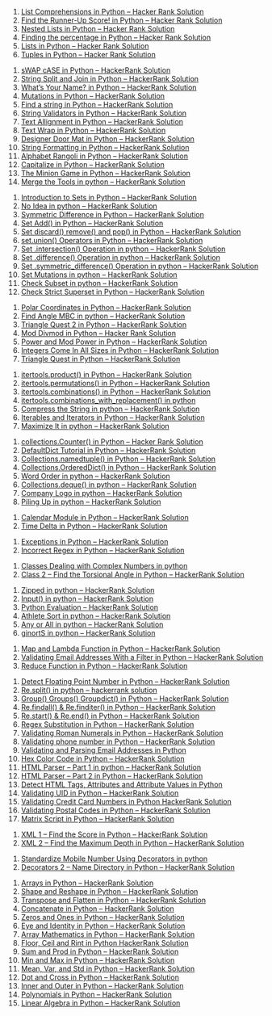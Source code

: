 <ol><li><a href="https://www.chase2learn.com/list-comprehensions-in-python-hacker-rank-solution">List Comprehensions in Python – Hacker Rank Solution</a></li><li><a href="https://www.chase2learn.com/find-the-runner-up-score-in-python-hacker-rank-solution">Find the Runner-Up Score! in Python – Hacker Rank Solution</a></li><li><a href="https://www.chase2learn.com/nested-lists-in-python-hacker-rank-solution">Nested Lists in Python – Hacker Rank Solution</a></li><li><a href="https://www.chase2learn.com/finding-the-percentage-in-python-hacker-rank-solution">Finding the percentage in Python – Hacker Rank Solution</a></li><li><a href="https://www.chase2learn.com/lists-in-python-hacker-rank-solution">Lists in Python – Hacker Rank Solution</a></li><li><a href="https://www.chase2learn.com/tuples-in-python-hacker-rank-solution">Tuples in Python – Hacker Rank Solution</a></li></ol>
<ol><li><a href="https://www.chase2learn.com/swap-case-in-python-hackerrank-solution">sWAP cASE in Python – HackerRank Solution</a></li><li><a href="https://www.chase2learn.com/string-split-and-join-in-python-hackerrank-solution">String Split and Join in Python – HackerRank Solution</a></li><li><a href="https://www.chase2learn.com/whats-your-name-in-python-hackerrank-solution">What’s Your Name? in Python – HackerRank Solution</a></li><li><a href="https://www.chase2learn.com/mutations-in-python-hackerrank-solution">Mutations in Python – HackerRank Solution</a></li><li><a href="https://www.chase2learn.com/find-a-string-in-python-hackerrank-solution">Find a string in Python – HackerRank Solution</a></li><li><a href="https://www.chase2learn.com/string-validators-in-python-hackerrank-solution">String Validators in Python – HackerRank Solution</a></li><li><a href="https://www.chase2learn.com/text-allignment-in-python-hackerrank-solution">Text Allignment in Python – HackerRank Solution</a></li><li><a href="https://www.chase2learn.com/text-wrap-in-python-hackerrank-solution">Text Wrap in Python – HackerRank Solution</a></li><li><a href="https://www.chase2learn.com/designer-door-mat-in-python-hackerrank-solution">Designer Door Mat in Python – HackerRank Solution</a></li><li><a href="https://www.chase2learn.com/string-formatting-in-python-hackerrank-solution">String Formatting in Python – HackerRank Solution</a></li><li><a href="https://www.chase2learn.com/alphabet-rangoli-in-python-hackerrank-solution">Alphabet Rangoli in Python – HackerRank Solution</a></li><li><a href="https://www.chase2learn.com/capitalize-in-python-hackerrank-solution">Capitalize in Python – HackerRank Solution</a></li><li><a href="https://www.chase2learn.com/the-minion-game-in-python-hackerrank-solution">The Minion Game in Python – HackerRank Solution</a></li><li><a href="https://www.chase2learn.com/merge-the-tools-in-python-hackerrank-solution">Merge the Tools in python – HackerRank Solution</a></li></ol>
<ol><li><a href="https://www.chase2learn.com/introduction-to-sets-in-python-hackerrank-solution">Introduction to Sets in Python – HackerRank Solution</a></li><li><a href="https://www.chase2learn.com/no-idea-in-python-hackerrank-solution">No Idea in python – HackerRank Solution</a></li><li><a href="https://www.chase2learn.com/symmetric-difference-in-python-hackerrank-solution">Symmetric Difference in Python – HackerRank Solution</a></li><li><a href="https://www.chase2learn.com/set-add-in-python-hackerrank-solution">Set Add() in Python – HackerRank Solution</a></li><li><a href="https://www.chase2learn.com/set-discard-remove-and-pop-in-python-hackerrank-solution">Set discard() remove() and pop() in Python – HackerRank Solution</a></li><li><a href="https://www.chase2learn.com/set-union-operators-in-python-hackerrank-solution">set.union() Operators in Python – HackerRank Solution</a></li><li><a href="https://www.chase2learn.com/set-intersection-operation-in-python-hackerrank-solution">Set .intersection() Operation in python – HackerRank Solution</a></li><li><a href="https://www.chase2learn.com/set-difference-operation-in-python-hackerrank-solution">Set .difference() Operation in python – HackerRank Solution</a></li><li><a href="https://www.chase2learn.com/set-symmetric_difference-operation-in-python-hackerrank-solution">Set .symmetric_difference() Operation in python – HackerRank Solution</a></li><li><a href="https://www.chase2learn.com/set-mutations-in-python-hackerrank-solution">Set Mutations in python – HackerRank Solution</a></li><li><a href="https://www.chase2learn.com/the-captains-room-in-python-hackerrank-solution">Check Subset in python – HackerRank Solution</a></li><li><a href="https://www.chase2learn.com/check-strict-superset-in-python-hackerrank-solution">Check Strict Superset in Python – HackerRank Solution</a></li></ol>
<ol><li><a style="background-color: var(--base-3); font-family: -apple-system, system-ui, BlinkMacSystemFont, &quot;Segoe UI&quot;, Helvetica, Arial, sans-serif, &quot;Apple Color Emoji&quot;, &quot;Segoe UI Emoji&quot;, &quot;Segoe UI Symbol&quot;;" href="https://www.chase2learn.com/polar-coordinates-in-python-hackerrank-solution">Polar Coordinates in Python – HackerRank Solution</a></li><li><a href="https://www.chase2learn.com/polar-coordinates-in-python-hackerrank-solution"></a><a href="https://www.chase2learn.com/find-angle-mbc-in-python-hackerrank-solution">Find Angle MBC in python – HackerRank Solution</a></li><li><a href="https://www.chase2learn.com/triangle-quest-2-in-python-hackerrank-solution">Triangle Quest 2 in Python – HackerRank Solution</a></li><li><a href="https://www.chase2learn.com/mod-divmod-in-python-hacker-rank-solution">Mod Divmod in Python – Hacker Rank Solution</a></li><li><a href="https://www.chase2learn.com/power-and-mod-power-in-python-hackerrank-solution">Power and Mod Power in Python – HackerRank Solution</a></li><li><a href="https://www.chase2learn.com/integers-come-in-all-sizes-in-python-hackerrank-solution">Integers Come In All Sizes in Python – HackerRank Solution</a></li><li><a href="https://www.chase2learn.com/triangle-quest-in-python-hackerrank-solution">Triangle Quest in Python – HackerRank Solution</a></li></ol>
<ol><li><a href="https://www.chase2learn.com/itertools-product-in-python-hackerrank-solution">itertools.product() in Python – HackerRank Solution</a></li><li><a href="https://www.chase2learn.com/itertools-permutations-in-python-hackerrank-solution">itertools.permutations() in Python – HackerRank Solution</a></li><li><a href="https://www.chase2learn.com/itertools-combinations-in-python-hackerrank-solution">itertools.combinations() in Python – HackerRank Solution</a></li><li><a href="https://www.chase2learn.com/itertools-combinations_with_replacement-in-python-hacker-rank-solution">itertools.combinations_with_replacement() in python </a></li><li><a href="https://www.chase2learn.com/compress-the-string-in-python-hackerrank-solution">Compress the String in python – HackerRank Solution</a></li><li><a href="https://www.chase2learn.com/iterables-and-iterators-in-python-hackerrank-solution">Iterables and Iterators in Python – HackerRank Solution</a></li><li><a href="https://www.chase2learn.com/maximize-it-in-python-hackerrank-solution">Maximize It in python – HackerRank Solution</a></li></ol>
<ol><li><a href="https://www.chase2learn.com/collections-counter-in-python-hacker-rank-solution">collections.Counter() in Python – Hacker Rank Solution</a></li><li><a href="https://www.chase2learn.com/defaultdict-tutorial-in-python-hackerrank-solution">DefaultDict Tutorial in Python – HackerRank Solution</a></li><li><a href="https://www.chase2learn.com/collections-namedtuple-in-python-hackerrank-solution">Collections.namedtuple() in Python – HackerRank Solution</a></li><li><a href="https://www.chase2learn.com/collections-ordereddict-in-python-hackerrank-solution">Collections.OrderedDict() in Python – HackerRank Solution </a></li><li><a href="https://www.chase2learn.com/word-order-in-python-hackerrank-solution">Word Order in python – HackerRank Solution</a></li><li><a href="https://www.chase2learn.com/collections-deque-in-python-hackerrank-solution/">Collections.deque() in python – HackerRank Solution</a></li><li><a href="https://www.chase2learn.com/company-logo-in-python-hackerrank-solution/">Company Logo in python – HackerRank Solution</a></li><li><a href="https://www.chase2learn.com/piling-up-in-python-hackerrank-solution">Piling Up in python – HackerRank Solution<br></a></li></ol>
<ol><li><a href="https://www.chase2learn.com/calendar-module-in-python-hacker-rank">Calendar Module in Python – HackerRank Solution</a></li><li><a href="https://www.chase2learn.com/time-delta-in-python-hackerrank-solution">Time Delta in Python – HackerRank Solution</a> </li></ol>
<ol><li><a href="https://www.chase2learn.com/exceptions-in-python-hackerrank-solution">Exceptions in Python – HackerRank Solution</a></li><li><a href="https://www.chase2learn.com/incorrect-regex-in-python-hackerrank-solution">Incorrect Regex in Python – HackerRank Solution</a></li></ol>
<ol><li> <a style="font-family: -apple-system, system-ui, BlinkMacSystemFont, &quot;Segoe UI&quot;, Helvetica, Arial, sans-serif, &quot;Apple Color Emoji&quot;, &quot;Segoe UI Emoji&quot;, &quot;Segoe UI Symbol&quot;; font-style: inherit; background-color: var(--base-3);" href="https://www.chase2learn.com/classes-dealing-with-complex-numbers-in-python-hackerrank-solution">Classes Dealing with Complex Numbers in python</a></li><li><a href="https://www.chase2learn.com/class-2-find-the-torsional-angle-in-python-hackerrank-solution">Class 2 – Find the Torsional Angle in Python – HackerRank Solution</a></li></ol>
<ol><li> <a href="https://www.chase2learn.com/zipped-in-python-hackerrank-solution">Zipped in python – HackerRank Solution</a></li><li><a href="https://www.chase2learn.com/input-in-python-hackerrank-solution">Input() in python – HackerRank Solution</a></li><li><a href="https://www.chase2learn.com/python-evaluation-hackerrank-solution">Python Evaluation – HackerRank Solution</a></li><li><a href="https://www.chase2learn.com/athlete-sort-in-python-hackerrank-solution">Athlete Sort in python – HackerRank Solution </a></li><li><a href="https://www.chase2learn.com/any-or-all-in-python-hackerrank-solution">Any or All in python – HackerRank Solution</a></li><li><a href="https://www.chase2learn.com/ginorts-in-python-hackerrank-solution">ginortS in python – HackerRank Solution</a></li></ol>
<ol><li> <a href="https://www.chase2learn.com/map-and-lambda-function-in-python-hackerrank-solution">Map and Lambda Function in Python – HackerRank Solution</a></li><li><a href="https://www.chase2learn.com/validating-email-addresses-with-a-filter-in-python-hackerrank-solution">Validating Email Addresses With a Filter in Python – HackerRank Solution</a></li><li><a href="https://www.chase2learn.com/reduce-function-in-python-hackerrank-solution">Reduce Function in Python – HackerRank Solution</a></li></ol>
<ol><li> <a href="https://www.chase2learn.com/detect-floating-point-number-in-python-hackerrank-solution">Detect Floating Point Number in Python – HackerRank Solution </a></li><li><a href="https://www.chase2learn.com/re-split-in-python-hackerrank-solution">Re.split() in python – hackerrank solution</a></li><li><a href="https://www.chase2learn.com/group-groups-groupdict-in-python-hackerrank-solution">Group() Groups() Groupdict() in Python – HackerRank Solution</a></li><li><a href="https://www.chase2learn.com/re-findall-re-finditer-in-python-hackerrank-solution">Re.findall() &amp; Re.finditer() in Python – HackerRank Solution </a></li><li><a href="https://www.chase2learn.com/re-start-re-end-in-python-hackerrank-solution">Re.start() &amp; Re.end() in Python – HackerRank Solution</a></li><li><a href="https://www.chase2learn.com/regex-substitution-in-python-hackerrank-solution">Regex Substitution in Python – HackerRank Solution</a></li><li><a href="https://www.chase2learn.com/validating-roman-numerals-in-python-hackerrank-solution">Validating Roman Numerals in Python – HackerRank Solution</a></li><li><a href="https://www.chase2learn.com/validating-phone-number-in-python-hackerrank-solution">Validating phone number in Python – HackerRank Solution</a></li><li><a href="https://www.chase2learn.com/validating-and-parsing-email-addresses-in-python-hackerrank-solution">Validating and Parsing Email Addresses in Python </a></li><li><a href="https://www.chase2learn.com/hex-color-code-in-python-hackerrank-solution">Hex Color Code in Python – HackerRank Solution</a></li><li><a href="https://www.chase2learn.com/html-parser-part-1-in-python-hackerrank-solution">HTML Parser – Part 1 in python – HackerRank Solution</a></li><li><a href="https://www.chase2learn.com/html-parser-part-2
-in-python-hackerrank-solution">HTML Parser – Part 2 in Python – HackerRank Solution</a></li><li><a href="https://www.chase2learn.com/detect-html-tags-attributes-and-attribute-values-in-python-hackerrank-solution">Detect HTML Tags, Attributes and Attribute Values in Python </a></li><li><a href="https://www.chase2learn.com/validating-uid-in-python-hackerrank-solution">Validating UID in Python – HackerRank Solution</a></li><li><a href="https://www.chase2learn.com/validating-credit-card-numbers-in-python-hackerrank-solution">Validating Credit Card Numbers in Python HackerRank Solution</a></li><li><a href="https://www.chase2learn.com/validating-postal-codes-in-python-hackerrank-solution">Validating Postal Codes in Python – HackerRank Solution</a></li><li><a href="https://www.chase2learn.com/matrix-script-in-python-hackerrank-solution">Matrix Script in Python – HackerRank Solution</a></li></ol>
<ol><li> <a href="https://www.chase2learn.com/xml-1-find-the-score-in-python-hackerrank-solution">XML 1 – Find the Score in Python – HackerRank Solution</a></li><li><a href="https://www.chase2learn.com/xml-2-find-the-maximum-depth-in-python-hackerrank-solution">XML 2 – Find the Maximum Depth in Python – HackerRank Solution</a></li></ol>
<ol><li> <a href="https://www.chase2learn.com/standardize-mobile-number-using-decorators-in-python-hackerrank-solution">Standardize Mobile Number Using Decorators in python</a></li><li><a href="https://www.chase2learn.com/decorators-2-name-directory-in-python-hackerrank-solution">Decorators 2 – Name Directory in Python – HackerRank Solution</a></li></ol>
<ol><li> <a href="https://www.chase2learn.com/arrays-in-python-hackerrank-solution">Arrays in Python – HackerRank Solution </a></li><li><a href="https://www.chase2learn.com/shape-and-reshape-in-python-hackerrank-solution">Shape and Reshape in Python – HackerRank Solution</a></li><li><a href="https://www.chase2learn.com/transpose-and-flatten-in-python-hackerrank-solution">Transpose and Flatten in Python – HackerRank Solution</a></li><li><a href="https://www.chase2learn.com/concatenate-in-python-hackerrank-solution">Concatenate in Python – HackerRank Solution </a></li><li><a href="https://www.chase2learn.com/zeros-and-ones-in-python-hackerrank-solution">Zeros and Ones in Python – HackerRank Solution</a></li><li><a href="https://www.chase2learn.com/eye-and-identity-in-python-hackerrank-solution">Eye and Identity in Python – HackerRank Solution</a></li><li><a href="https://www.chase2learn.com/array-mathematics-in-python-hackerrank-solution">Array Mathematics in Python – HackerRank Solution</a></li><li><a href="https://www.chase2learn.com/floor-ceil-and-rint-in-python-hackerrank-solution">Floor, Ceil and Rint in Python HackerRank Solution</a></li><li><a href="https://www.chase2learn.com/sum-and-prod-in-python-hackerrank-solution">Sum and Prod in Python – HackerRank Solution</a></li><li><a href="https://www.chase2learn.com/min-and-max-in-python-hackerrank-solution">Min and Max in Python – HackerRank Solution</a></li><li><a href="https://www.chase2learn.com/mean-var-and-std-in-python-hackerrank-solution">Mean, Var, and Std in Python – HackerRank Solution</a></li><li><a href="https://www.chase2learn.com/dot-and-cross-in-python-hackerrank-solution">Dot and Cross in Python – HackerRank Solution</a></li><li><a href="https://www.chase2learn.com/inner-and-outer-in-python-hackerrank-solution">Inner and Outer in Python – HackerRank Solution</a></li><li><a href="https://www.chase2learn.com/polynomials-in-python-hackerrank-solution">Polynomials in Python – HackerRank Solution</a></li><li><a href="https://www.chase2learn.com/linear-algebra-in-python-hackerrank-solution">Linear Algebra in Python – HackerRank Solution</a></li></ol>
